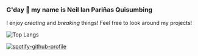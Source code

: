 ### G'day 👋 my name is **Neil Ian Pariñas Quisumbing**

I enjoy *creating* and *breaking* things! Feel free to look around my projects!

![Top Langs](https://github-readme-stats.vercel.app/api/top-langs/?username=neilquisumbing&layout=compact&theme=dark&show)

[![spotify-github-profile](https://spotify-github-profile.vercel.app/api/view?uid=neil.7089&cover_image=true&theme=default&show_offline=false&background_color=000000&interchange=true&bar_color=ffffff&bar_color_cover=true)](https://spotify-github-profile.vercel.app/api/view?uid=neil.7089&redirect=true)
